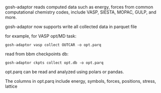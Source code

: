 gosh-adaptor reads computed data such as energy, forces from common
computational chemistry codes, include VASP, SIESTA, MOPAC, GULP, and
more.

gosh-adaptor now supports write all collected data in parquet file

for example, for VASP opt/MD task:

    gosh-adaptor vasp collect OUTCAR -o opt.parq

read from bbm checkpoints db:

    gosh-adaptor ckpts collect opt.db -o opt.parq

opt.parq can be read and analyzed using polars or pandas.

The columns in opt.parq include energy, symbols, forces, positions, stress, lattice

